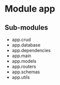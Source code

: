 Module app
==========

Sub-modules
-----------
* app.crud
* app.database
* app.dependencies
* app.main
* app.models
* app.routers
* app.schemas
* app.utils